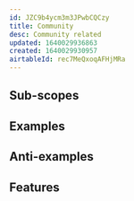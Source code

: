 ```yaml
---
id: JZC9b4ycm3m3JPwbCQCzy
title: Community
desc: Community related
updated: 1640029936863
created: 1640029930957
airtableId: rec7MeQxoqAFHjMRa
---
```


<description>

## Sub-scopes

## Examples

## Anti-examples

## Features

